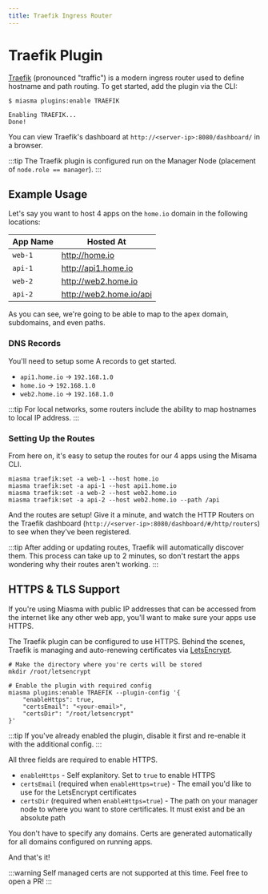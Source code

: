 ```yaml
---
title: Traefik Ingress Router
---
```


# Traefik Plugin

[Traefik](https://traefik.io) (pronounced "traffic") is a modern ingress router used to define hostname and path routing. To get started, add the plugin via the CLI:

```bash:no-line-numbers{1}
$ miasma plugins:enable TRAEFIK

Enabling TRAEFIK...
Done!
```

You can view Traefik's dashboard at `http://<server-ip>:8080/dashboard/` in a browser.

:::tip
The Traefik plugin is configured run on the Manager Node (placement of `node.role == manager`).
:::

## Example Usage

Let's say you want to host 4 apps on the `home.io` domain in the following locations:

| App Name | Hosted At                 |
| -------- | ------------------------- |
| `web-1`  | <http://home.io>          |
| `api-1`  | <http://api1.home.io>     |
| `web-2`  | <http://web2.home.io>     |
| `api-2`  | <http://web2.home.io/api> |

As you can see, we're going to be able to map to the apex domain, subdomains, and even paths.

### DNS Records

You'll need to setup some A records to get started.

- `api1.home.io` &rarr; `192.168.1.0`
- `home.io` &rarr; `192.168.1.0`
- `web2.home.io` &rarr; `192.168.1.0`

:::tip
For local networks, some routers include the ability to map hostnames to local IP address.
:::

### Setting Up the Routes

From here on, it's easy to setup the routes for our 4 apps using the Misama CLI.

```bash:no-line-numbers
miasma traefik:set -a web-1 --host home.io
miasma traefik:set -a api-1 --host api1.home.io
miasma traefik:set -a web-2 --host web2.home.io
miasma traefik:set -a api-2 --host web2.home.io --path /api
```

And the routes are setup! Give it a minute, and watch the HTTP Routers on the Traefik dashboard (`http://<server-ip>:8080/dashboard/#/http/routers`) to see when they've been registered.

:::tip
After adding or updating routes, Traefik will automatically discover them. This process can take up to 2 minutes, so don't restart the apps wondering why their routes aren't working.
:::

## HTTPS & TLS Support

If you're using Miasma with public IP addresses that can be accessed from the internet like any other web app, you'll want to make sure your apps use HTTPS.

The Traefik plugin can be configured to use HTTPS. Behind the scenes, Traefik is managing and auto-renewing certificates via [LetsEncrypt](https://letsencrypt.org/).

```bash:no-line-numbers
# Make the directory where you're certs will be stored
mkdir /root/letsencrypt

# Enable the plugin with required config
miasma plugins:enable TRAEFIK --plugin-config '{
    "enableHttps": true,
    "certsEmail": "<your-email>",
    "certsDir": "/root/letsencrypt"
}'
```

:::tip
If you've already enabled the plugin, disable it first and re-enable it with the additional config.
:::

All three fields are required to enable HTTPS.

- `enableHttps` - Self explanitory. Set to `true` to enable HTTPS
- `certsEmail` (required when `enableHttps=true`) - The email you'd like to use for the LetsEncrypt certificates
- `certsDir` (required when `enableHttps=true`) - The path on your manager node to where you want to store certificates. It must exist and be an absolute path

You don't have to specify any domains. Certs are generated automatically for all domains configured on running apps.

And that's it!

:::warning
Self managed certs are not supported at this time. Feel free to open a PR!
:::
